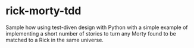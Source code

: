 # rick-morty-tdd

Sample how using test-diven design with Python with a simple example of implementing a short number of stories to turn any Morty found to be matched to a Rick in the 
same universe.
